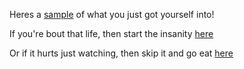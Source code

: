 Heres a [sample](https://www.youtube.com/watch?v=3BzxxrF9aHM) of what you just got yourself into!

If you're bout that life, then start the insanity [here](https://www.youtube.com/watch?v=AS9TyxyAvMk)

Or if it hurts just watching, then skip it and go eat [here](../../sandwich/sandwich.md)